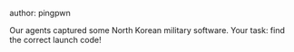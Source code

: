 author: pingpwn

Our agents captured some North Korean military software. Your task: find the correct launch code!
